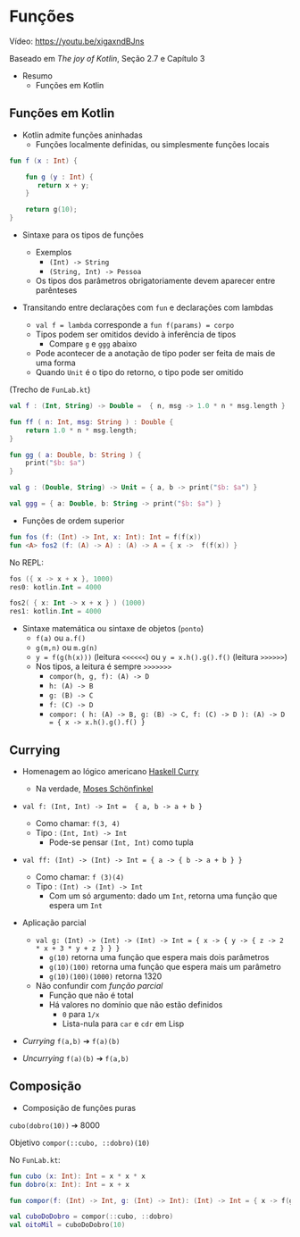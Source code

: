 # Funções

Vídeo: https://youtu.be/xigaxndBJns

Baseado em _The joy of Kotlin_, Seção 2.7 e Capítulo 3

* Resumo
    * Funções em Kotlin

## Funções em Kotlin

* Kotlin admite funções aninhadas
    * Funções localmente definidas, ou simplesmente funções locais

```kotlin
fun f (x : Int) {

    fun g (y : Int) {
       return x + y;
    }

    return g(10);
}
```

* Sintaxe para os tipos de funções
    * Exemplos
        * `(Int) -> String`
        * `(String, Int) -> Pessoa`
    * Os tipos dos parâmetros obrigatoriamente devem aparecer entre parênteses 

* Transitando entre declarações com `fun` e declarações com lambdas
    * `val f = lambda` corresponde a `fun f(params) = corpo`
    * Tipos podem ser omitidos devido à inferência de tipos
        * Compare `g` e `ggg` abaixo
    * Pode acontecer de a anotação de tipo poder ser feita de mais de uma forma
    * Quando `Unit` é o tipo do retorno, o tipo pode ser omitido

(Trecho de `FunLab.kt`)
```kotlin
val f : (Int, String) -> Double =  { n, msg -> 1.0 * n * msg.length }

fun ff ( n: Int, msg: String ) : Double {
    return 1.0 * n * msg.length;
}

fun gg ( a: Double, b: String ) {
    print("$b: $a")
}

val g : (Double, String) -> Unit = { a, b -> print("$b: $a") }

val ggg = { a: Double, b: String -> print("$b: $a") }
```

* Funções de ordem superior
```kotlin
fun fos (f: (Int) -> Int, x: Int): Int = f(f(x))
fun <A> fos2 (f: (A) -> A) : (A) -> A = { x ->  f(f(x)) } 
```
No REPL:
```kotlin
fos ({ x -> x + x }, 1000)
res0: kotlin.Int = 4000

fos2( { x: Int -> x + x } ) (1000)
res1: kotlin.Int = 4000
```
* Sintaxe matemática ou sintaxe de objetos (`ponto`)
    * `f(a)` ou `a.f()`
    * `g(m,n)` ou `m.g(n)`
    * `y = f(g(h(x)))` (leitura `<<<<<<`) ou `y = x.h().g().f()` (leitura `>>>>>>`)
    * Nos tipos, a leitura é sempre `>>>>>>>`
        * `compor(h, g, f): (A) -> D`
        * `h: (A) -> B`
        * `g: (B) -> C`
        * `f: (C) -> D`
        * `compor: ( h: (A) -> B, g: (B) -> C, f: (C) -> D ): (A) -> D = { x -> x.h().g().f() }`

## Currying

* Homenagem ao lógico americano [Haskell Curry](https://pt.wikipedia.org/wiki/Haskell_Curry)
    * Na verdade, [Moses Schönfinkel](https://pt.wikipedia.org/wiki/Moses_Schönfinkel)

* `val f: (Int, Int) -> Int =  { a, b -> a + b }`
    * Como chamar:  `f(3, 4)`
    * Tipo : `(Int, Int) -> Int`
        * Pode-se pensar `(Int, Int)` como tupla

* `val ff: (Int) -> (Int) -> Int = { a -> { b -> a + b } }`
    * Como chamar: `f (3)(4)`
    * Tipo : `(Int) -> (Int) -> Int`
        * Com um só argumento: dado um `Int`, retorna uma função que espera um `Int`

* Aplicação parcial 
    * `val g: (Int) -> (Int) -> (Int) -> Int = { x -> { y -> { z -> 2 * x + 3 * y + z } } }`
        * `g(10)` retorna uma função que espera mais dois parâmetros
        * `g(10)(100)` retorna uma função que espera mais um parâmetro
        * `g(10)(100)(1000)` retorna 1320
    * Não confundir com _função parcial_
        * Função que não é total
        * Há valores no domínio que não estão definidos
            * `0` para `1/x`
            * Lista-nula para `car` e `cdr` em Lisp

* _Currying_ 
    `f(a,b)`   ➔   `f(a)(b)`
* _Uncurrying_ 
    `f(a)(b)`   ➔   `f(a,b)`

## Composição 

* Composição de funções puras

`cubo(dobro(10))`  ➔  8000

Objetivo
`compor(::cubo, ::dobro)(10)`

No `FunLab.kt`:
```kotlin
fun cubo (x: Int): Int = x * x * x
fun dobro(x: Int): Int = x + x

fun compor(f: (Int) -> Int, g: (Int) -> Int): (Int) -> Int = { x -> f(g(x)) }

val cuboDoDobro = compor(::cubo, ::dobro)
val oitoMil = cuboDoDobro(10)
```